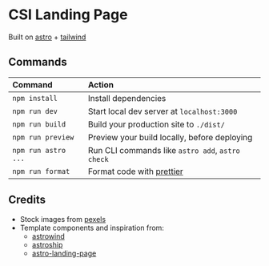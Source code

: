 # CSI Landing Page

Built on [astro](https://docs.astro.build/en/getting-started/) + [tailwind](https://tailwindcss.com/docs/installation)

## Commands

| Command             | Action                                            |
| :------------------ | :------------------------------------------------ |
| `npm install`       | Install dependencies                              |
| `npm run dev`       | Start local dev server at `localhost:3000`        |
| `npm run build`     | Build your production site to `./dist/`           |
| `npm run preview`   | Preview your build locally, before deploying      |
| `npm run astro ...` | Run CLI commands like `astro add`, `astro check`  |
| `npm run format`    | Format code with [prettier](https://prettier.io/) |

## Credits

- Stock images from [pexels](https://www.pexels.com/)
- Template components and inspiration from:
  - [astrowind](https://github.com/onwidget/astrowind)
  - [astroship](https://github.com/surjithctly/astroship)
  - [astro-landing-page](https://github.com/mhyfritz/astro-landing-page)

